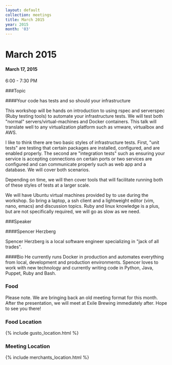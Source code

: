 ```yaml
---
layout: default
collection: meetings
title: March 2015
year: 2015
month: '03'
---
```


# March 2015

#### March 17, 2015
6:00 - 7:30 PM

###Topic

####Your code has tests and so should your infrastructure

This workshop will be hands on introduction to using rspec and serverspec (Ruby testing tools) to automate your infrastructure tests. We will test both "normal" servers/virtual-machines and Docker containers. This talk will translate well to any virtualization platform such as vmware, virtualbox and AWS.

I like to think there are two basic styles of infrastructure tests. First, "unit tests" are testing that certain packages are installed, configured, and are enabled properly. The second are "integration tests" such as ensuring your service is accepting connections on certain ports or two services are configured and can communicate properly such as web app and a database. We will cover both scenarios.

Depending on time, we will then cover tools that will facilitate running both of these styles of tests at a larger scale.

We will have Ubuntu virtual machines provided by to use during the workshop. So bring a laptop, a ssh client and a lightweight editor (vim, nano, emacs) and discussion topics. Ruby and linux knowledge is a plus, but are not specifically required, we will go as slow as we need.

###Speaker

####Spencer Herzberg

Spencer Herzberg is a local software engineer specializing in "jack of all trades".

####Bio
He currently runs Docker in production and automates everything from local, development and production environments.  Spencer loves to work with new technology and currently writing code in Python, Java, Puppet, Ruby and Bash.

### Food
Please note.  We are bringing back an old meeting format for this month.  After the presentation, we will meet at Exile Brewing immediately after.  Hope to see you there!

### Food Location
{% include gusto_location.html %}

### Meeting Location
{% include merchants_location.html %}
